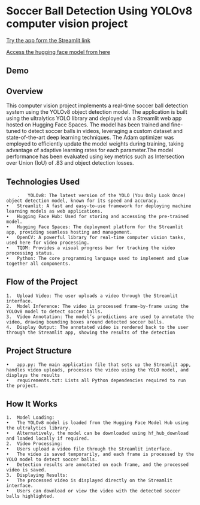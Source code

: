 # Soccer Ball Detection Using YOLOv8 computer vision project

[Try the app form the Streamlit link](https://computervisionyolo-bdmcgrin4aez77igpctmph.streamlit.app/)

[Access the hugging face model from here](https://huggingface.co/spaces/Yaku03/YOLO_SOCCER_BALL_DETECTION)

## Demo


## Overview

This computer vision project implements a real-time soccer ball detection system using the YOLOv8 object detection model. The application is built using the ultralytics YOLO library and deployed via a Streamlit web app hosted on Hugging Face Spaces. The model has been trained and fine-tuned to detect soccer balls in videos, leveraging a custom dataset and state-of-the-art deep learning techniques. The Adam optimizer was employed to efficiently update the model weights during training, taking advantage of adaptive learning rates for each parameter.The model performance has been evaluated using key metrics such as Intersection over Union (IoU) of .83 and object detection losses.

## Technologies Used
        .	YOLOv8: The latest version of the YOLO (You Only Look Once) object detection model, known for its speed and accuracy.
	•	Streamlit: A fast and easy-to-use framework for deploying machine learning models as web applications.
	•	Hugging Face Hub: Used for storing and accessing the pre-trained model.
	•	Hugging Face Spaces: The deployment platform for the Streamlit app, providing seamless hosting and management.
	•	OpenCV: A powerful library for real-time computer vision tasks, used here for video processing.
	•	TQDM: Provides a visual progress bar for tracking the video processing status.
	•	Python: The core programming language used to implement and glue together all components.
  ## Flow of the Project

	1.	Upload Video: The user uploads a video through the Streamlit interface.
	2.	Model Inference: The video is processed frame-by-frame using the YOLOv8 model to detect soccer balls.
	3.	Video Annotation: The model’s predictions are used to annotate the video, drawing bounding boxes around detected soccer balls.
	4.	Display Output: The annotated video is rendered back to the user through the Streamlit app, showing the results of the detection

 ## Project Structure
 	•	app.py: The main application file that sets up the Streamlit app, handles video uploads, processes the video using the YOLO model, and displays the results
	•	requirements.txt: Lists all Python dependencies required to run the project.
 
 ## How It Works

	1.	Model Loading:
	•	The YOLOv8 model is loaded from the Hugging Face Model Hub using the ultralytics library.
	•	Alternatively, the model can be downloaded using hf_hub_download and loaded locally if required.
	2.	Video Processing:
	•	Users upload a video file through the Streamlit interface.
	•	The video is saved temporarily, and each frame is processed by the YOLO model to detect soccer balls.
	•	Detection results are annotated on each frame, and the processed video is saved.
	3.	Displaying Results:
	•	The processed video is displayed directly on the Streamlit interface.
	•	Users can download or view the video with the detected soccer balls highlighted.



	
